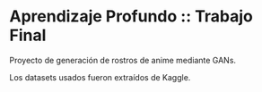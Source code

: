 # Aprendizaje Profundo :: Trabajo Final

Proyecto de generación de rostros de anime mediante GANs.

Los datasets usados fueron extraídos de Kaggle.

